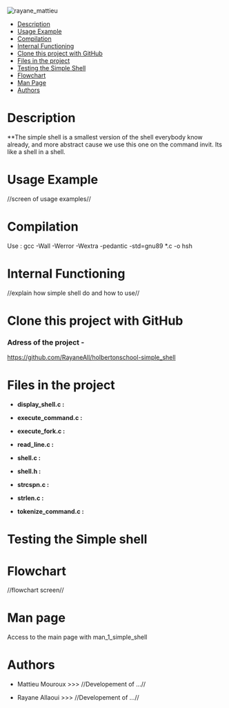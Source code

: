 ![rayane_mattieu](https://github.com/user-attachments/assets/eefa1399-eb32-4585-ac45-f60b15d50085)

- [Description](#description)
- [Usage Example](#usage-example)
- [Compilation](#compilation)
- [Internal Functioning](#internal-functioning)
- [Clone this project with GitHub](#clone-this-project-with-github)
- [Files in the project](#files-in-the-project)
- [Testing the Simple Shell](#testing-the-simple-shell)
- [Flowchart](#flowchart)
- [Man Page](#man-page)
- [Authors](#authors)

# Description

**The simple shell 
is a smallest version of the shell everybody know already, and more abstract cause we use this one 
on the command invit.
Its like a shell in a shell.



# Usage Example

//screen of usage examples//

# Compilation

Use : gcc -Wall -Werror -Wextra -pedantic -std=gnu89 *.c -o hsh

# Internal Functioning

//explain how simple shell do and how to use//



# Clone this project with GitHub

### Adress of the project -
https://github.com/RayaneAll/holbertonschool-simple_shell




# Files in the project

- **display_shell.c :**

- **execute_command.c :**
  
- **execute_fork.c :**

- **read_line.c :**

- **shell.c :**

- **shell.h :**

- **strcspn.c :**

- **strlen.c :**

- **tokenize_command.c :**



# Testing the Simple shell



# Flowchart

//flowchart screen//



# Man page

Access to the main page with man_1_simple_shell



# Authors

- Mattieu Mouroux  >>> //Developement of …//

- Rayane Allaoui   >>> //Developement of …//
